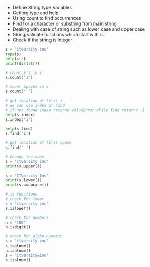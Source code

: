 * Define String type Variables
* Getting type and help
* Using count to find occurrences
* Find for a character or substring from main string
* Dealing with case of string such as lower case and upper case
* String validate functions which start with is
* Check if the string is integer

```python
s = 'itversity inc'
type(s)
help(str)
print(dir(str))

# count i's in s
s.count('i')

# count spaces in s
s.count(' ')

# get location of first i
# we can use index or find
# if not found index returns ValueError while find returns -1
help(s.index)
s.index('i')

help(s.find)
s.find('i')

# get location of first space
s.find(' ')

# Change the case
s = 'itversity inc'
print(s.upper())

s = 'ITVersity Inc'
print(s.lower())
print(s.swapcase())

# is functions
# check for lower
s = 'itversity inc'
s.islower()

# check for numbers
n = '100'
n.isdigit()

# check for alpha numeric
s = 'itversity inc'
s.isalnum()
n.isalnum()
s = 'itversity&inc'
s.isalnum()
```
